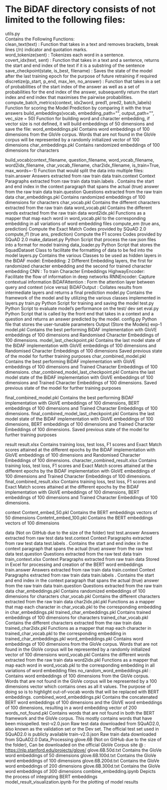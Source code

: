 # The BiDAF directory consists of not limited to the following files:

utils.py <file> <br>
Contains the Following Functions: <br>
  clean_text(text) : Function that takes in a text and removes brackets, break lines (/n) indicator and quotation marks.<br>
  word_tokenize(sent) : Tokenizes each word in a sentence. <br>
  covert_idx(text, sent) : Function that takes in a text and a sentence, returns the start and end index of the text if it is a substring of the sentence <br>
  save_checkpoint(state, is_best, filename) : Saves the state of the model after the last training epoch for the purpose of future retraining if required <br>
  discretize(p_start, p_end, max_len, no_answer) : Function that takes in a set of probabilities of the start index of the answer as well as a set of probabilities for the end                                                     index of the answer, subsequently return the start index and end index that maximises the pairwise probabilities. <br>
compute_batch_metrics(context, idx2word, pred1, pred2, batch_labels)
Function for scoring the Model Prediction by comparing it with the true answers
build_embeddings(vocab, embedding_path="", output_path="", vec_size = 50)
Function for building word and character embedding, if vector size is not defined, it will build embeddings of 50 dimensions and save the file:
word_embeddings.pkl <file>
Contains word embeddings of 100 dimensions from the GloVe corpus. Words that are not found in the GloVe corpus will be represented by a randomly initialized vector of 100 dimensions
char_embeddings.pkl <file>
Contains randomized embeddings of 100 dimensions for characters

build_vocab(context_filename, question_filename, word_vocab_filename, word2idx_filename, char_vocab_filename, char2idx_filename, is_train=True, max_words=-1)
Function that would split the data into multiple files:
train.answer <file>
Answers extracted from raw train data
train.context <file>
Context Paragraphs extracted from raw train data
train.labels <file>.
Contains the start and end index in the context paragraph that spans the actual (true)  answer from the raw train data
train.question<file>
Questions extracted from the raw train data
char_embeddings.pkl <file>
Contains randomized embeddings of 100 dimensions for characters
char_vocab.pkl <file>
Contains the different characters extracted from the raw train data
word_vocab.pkl <file>
 Contains the different words extracted from the raw train data
word2idx.pkl <file>
Functions as a mapper that map each word in word_vocab.pkl to the corresponding embedding in all variations of word embedding files
compute_em (true ans, prediction)
Compute the Exact Match
Codes provided by SQuAD 2.0
compute_f1 (true ans, prediction)
Compute the F1 scores
Codes provided by SQuAD 2.0
make_dataset.py <file>
Python Script that process the raw json files into a format for model training
data_loader.py <file>
Python Script that stores the SquadDataset Class to facilitate the formatting of data to be fed into the model
layers.py <file>
Contains the various Classes to be used as hidden layers in the BiDAF model:
Embedding: 2 Different Embedding layers, the first for randomized character embedding and the second for trained character embedding
CNN : To train Character Embeddings
HighwayEncoder: Facilitate the flow of information in deep networks
RNNEncoder: Capture contextual information
BiDAFAttention : Form the attention layer between query and context (vice versa)
BiDAFOutput : Collates results from intermediate layers and returns a final prediction
model.py <file>
Contains the framework of the model and by utilizing the various classes implemented in layers.py
train.py <file>
Python Script for training and saving the model
test.py <file>
Python Script to evaluate model’s performance on the test/ dev set
eval.py <file>
Python Script that is called by the front end that takes in a context and a question and returns an answer predicted by the model.
config.py <file>
Python file that stores the user-tunable parameters
Output <folder> (Store the Models)
exp-1<folder>
model.pkl <file>
Contains the best performing BiDAF implementation with GloVE embeddings of 100 dimensions and Randomised Character Embeddings of 100 dimensions. 
model_last_checkpoint.pkl <file>
Contains the last model state of the BiDAF implementation with GloVE embeddings of 100 dimensions and Randomised Character Embeddings of 100 dimensions
Saved previous state of the model for further training purposes
char_combined_model.pkl <file>
Contains the best performing BiDAF implementation with GloVE embeddings of 100 dimensions and Trained Character Embeddings of 100 dimensions.
char_combined_model_last_checkpoint.pkl <file>
Contains the last model state of the BiDAF implementation with GloVE embeddings of 100 dimensions and Trained Character Embeddings of 100 dimensions.
Saved previous state of the model for further training purposes

final_combined_model.pkl <file>
Contains the best performing BiDAF implementation with GloVE embeddings of 100 dimensions, BERT embeddings of 100 dimensions and Trained Character Embeddings of 100 dimensions.
final_combined_model_last_checkpoint.pkl <file>
Contains the last model state of the BiDAF implementation with GloVE embeddings of 100 dimensions, BERT embeddings of 100 dimensions and Trained Character Embeddings of 100 dimensions.
Saved previous state of the model for further training purposes

result <folder>
result.xlsx
Contains training loss, test loss, F1 scores and Exact Match scores attained at the different epochs  by the BiDAF implementation with GloVE embeddings of 100 dimensions and Randomised Character Embeddings of 100 dimensions. 
character_combined_result.xlsx
Contains training loss, test loss, F1 scores and Exact Match scores attained at the different epochs  by the BiDAF implementation with GloVE embeddings of 100 dimensions and Trained Character Embeddings of 100 dimensions.
final_combined_result.xlsx
Contains training loss, test loss, F1 scores and Exact Match scores attained at the different epochs  by the BiDAF implementation with GloVE embeddings of 100 dimensions, BERT embeddings of 100 dimensions and Trained Character Embeddings of 100 dimensions.
 
context <folder>
Content_embed_50.pkl <file>
Contains the BERT embeddings vectors of 50 dimensions
Contetnt_embed_100.pkl <file>
Contains the BERT embeddings vectors of 100 dimensions

data <folder> (Not on GitHub due to the size of the folder)
test <folder>
test.answer <file>
Answers extracted from raw test data
test.context <file>
Context Paragraphs extracted from raw test data
test.labels <file>.
Contains the start and end index in the context paragraph that spans the actual (true)  answer from the raw test data
test.question<file>
Questions extracted from the raw test data
train <folder>
train_context.xlsx <file>
Context Paragraphs extracted from raw train data
Stored in Excel for processing and creation of the BERT word embeddings
train.answer <file>
Answers extracted from raw train data
train.context <file>
Context Paragraphs extracted from raw train data
train.labels <file>.
Contains the start and end index in the context paragraph that spans the actual (true)  answer from the raw train data
train.question<file>
Questions extracted from the raw train data
char_embeddings.pkl <file>
Contains randomized embeddings of 100 dimensions for characters
char_vocab.pkl <file>
Contains the different characters extracted from the raw train data
char2idx.pkl.pkl <file>
Functions as a mapper that map each character in char_vocab.pkl to the corresponding embedding in char_embeddings.pkl
trained_char_embeddings.pkl <file>
Contains trained embeddings of 100 dimensions for characters
trained_char_vocab.pkl <file>
Contains the different characters extracted from the raw train data
trained_char2idx.pkl <file>
Functions as a mapper that map each character in trained_char_vocab.pkl to the corresponding embedding in trained_char_embeddings.pkl
word_embeddings.pkl <file>
Contains word embeddings of 100 dimensions from the GloVe corpus. Words that are not found in the GloVe corpus will be represented by a randomly initialized vector of 100 dimensions
word_vocab.pkl <file>
 Contains the different words extracted from the raw train data
word2idx.pkl <file>
Functions as a mapper that map each word in word_vocab.pkl to the corresponding embedding in all variations of word embedding files
no_random_word_embeddings.pkl <file>:
Contains word embeddings of 100 dimensions from the GloVe corpus. Words that are not found in the GloVe corpus will be represented by a 100 dimensions vector which contains ones as all it values.
The purpose of doing so is to highlight out-of-vocab words that will be replaced with BERT embeddings.
combined_word_embeddings.pkl <file>
Contains the concatenated BERT word embeddings of 100 dimensions and the GloVE word embeddings of 100 dimensions, resulting in a word embedding vector of 200
words_not_found.pkl <file>
Contains words that are not found in both the BERT framework and the GloVe corpus. This mostly contains words that have been misspelled.
test-v2.0.json
Raw test data downloaded from SQuAD2.0, also known as the validation set or the Dev set. The official test set used in SQuAD2.0 is publicly available
train-v2.0.json
Raw train data downloaded from SQuAD2.0
Data_Processing <file>
glove.6B <file> (Not on GitHub due to the size of the folder), Can be downloaded on the official GloVe Corpus site @ : https://nlp.stanford.edu/projects/glove/
glove.6B.50d.txt
Contains the GloVe word embeddings of 50 dimensions
glove.6B.100d.txt
Contains the GloVe word embeddings of 100 dimensions
glove.6B.200d.txt
Contains the GloVe word embeddings of 200 dimensions
glove.6B.300d.txt
Contains the GloVe word embeddings of 300 dimensions
combine_embedding.ipynb <file>
Depicts the process of integrating BERT embeddings
model_result_visualization.ipynb <file>
For the plotting of model results


